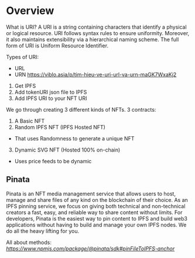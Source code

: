 # Overview

What is URI?
A URI is a string containing characters that identify a physical or logical resource. URI follows syntax rules to ensure uniformity. Moreover, it also maintains extensibility via a hierarchical naming scheme. The full form of URI is Uniform Resource Identifier.

Types of URI:

- URL
- URN
  https://viblo.asia/p/tim-hieu-ve-uri-url-va-urn-maGK7WxaKj2

1. Get IPFS
2. Add tokenURI json file to IPFS
3. Add IPFS URI to your NFT URI

We go through creating 3 different kinds of NFTs.
3 contracts:
1. A Basic NFT
2. Random IPFS NFT (IPFS Hosted NFT)

- That uses Randomness to generate a unique NFT

3. Dynamic SVG NFT (Hosted 100% on-chain)

- Uses price feeds to be dynamic

## Pinata
Pinata is an NFT media management service that allows users to host, manage and share files of any kind on the blockchain of their choice. As an IPFS pinning service, we focus on giving both technical and non-technical creators a fast, easy, and reliable way to share content without limits.
For developers, Pinata is the easiest way to pin content to IPFS and build web3 applications without having to build and manage your own IPFS nodes. We do all the heavy lifting for you.

All about methods:
*https://www.npmjs.com/package/@pinata/sdk#pinFileToIPFS-anchor*
